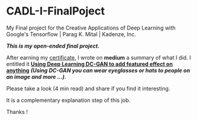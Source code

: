 # CADL-I-FinalPoject
My Final project for the Creative Applications of Deep Learning with Google's Tensorflow | Parag K. Mital | Kadenze, Inc.


***This is my open-ended final project.***

After earning my [certificate](https://www.kadenze.com/certificates/NFKK9ISE), I wrote on **medium** a summary of what I did. I entitled it [**Using Deep Learning DC-GAN to add featured effect on anything**](https://medium.com/using-deep-learning-dc-gan-to-add-featured-effect/recently-i-started-the-creative-applications-of-deep-learning-with-googles-tensorflow-of-parag-k-14453b215d2b) ***(Using DC-GAN you can wear eyeglasses or hats to people on an image and more …)***. 

Please take a look (4 min read) and share if you find it interesting.

It is a complementary explanation step of this job.

Thanks !
